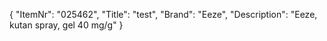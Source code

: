 {
  "ItemNr": "025462",
  "Title": "test",
  "Brand": "Eeze",
  "Description": "Eeze, kutan spray, gel 40 mg/g"
}